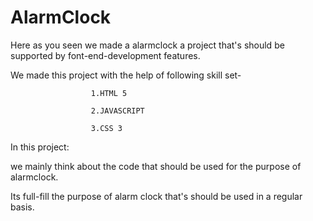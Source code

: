 # AlarmClock

Here as you seen we made a alarmclock a project that's should be supported by font-end-development features.

We made this project with the help of following skill set-

                      1.HTML 5
  
                      2.JAVASCRIPT
  
                      3.CSS 3
  
  
In this project:

we mainly think about the code that should be used for the purpose of alarmclock.

Its full-fill the purpose of alarm clock that's should be used in a regular basis.


